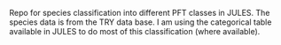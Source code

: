 Repo for species classification into different PFT classes in JULES. The species data is from the TRY data base. I am using the categorical table available in JULES to do most of this classification (where available). 
